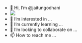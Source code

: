 - 👋 Hi, I’m @jaitungodhani
- ![](https://komarev.com/ghpvc/?username=jaitungodhani)
- 👀 I’m interested in ...
- 🌱 I’m currently learning ...
- 💞️ I’m looking to collaborate on ...
- 📫 How to reach me ...

<!---
jaitungodhani/jaitungodhani is a ✨ special ✨ repository because its `README.md` (this file) appears on your GitHub profile.
You can click the Preview link to take a look at your changes.
--->
